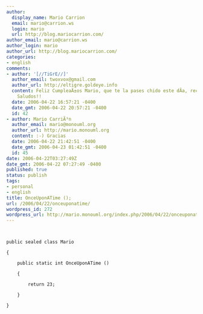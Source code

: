 ```yaml
---
author:
  display_name: Mario Carrion
  email: mario@carrion.ws
  login: mario
  url: http://blog.mariocarrion.com/
author_email: mario@carrion.ws
author_login: mario
author_url: http://blog.mariocarrion.com/
categories:
- english
comments:
- author: '[//TiGrE//]'
  author_email: twoxvox@gmail.com
  author_url: http://eltigre.goldeye.info
  content: Feliz CumpleaÃ±os Mario, que te la pases chido este dÃ­a, recibe un abrazo...
    Saludos!!
  date: 2006-04-22 16:57:21 -0400
  date_gmt: 2006-04-22 20:57:21 -0400
  id: 42
- author: Mario CarriÃ³n
  author_email: mario@monouml.org
  author_url: http://mario.monouml.org
  content: :-) Gracias
  date: 2006-04-22 21:42:51 -0400
  date_gmt: 2006-04-23 01:42:51 -0400
  id: 45
date: 2006-04-22T03:27:49Z
date_gmt: 2006-04-22 07:27:49 -0400
published: true
status: publish
tags:
- personal
- english
title: OnceUponATime ();
url: /2006/04/22/onceuponatime/
wordpress_id: 272
wordpress_url: http://mario.monouml.org/index.php/2006/04/22/onceuponatime/
---
```


<p><code lang="csharp"><br />
public sealed class Mario<br />
{<br />
    public static int OnceUponATime ()<br />
    {<br />
        return 23;<br />
    }<br />
}</code></p>
